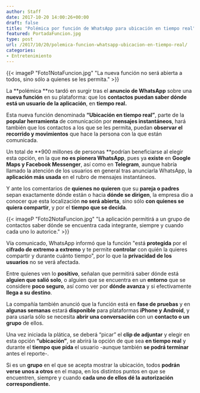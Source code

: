 ```yaml
---
author: Staff
date: 2017-10-20 14:00:26+00:00
draft: false
title: "Polémica por función de WhatsApp para ubicación en tiempo real"
featured: PortadaFuncion.jpg
type: post
url: /2017/10/20/polemica-funcion-whatsapp-ubicacion-en-tiempo-real/
categories:
- Entretenimiento
---
```


{{< imageP "Foto1NotaFuncion.jpg" "La nueva función no será abierta a todos, sino sólo a quienes se les permita." >}}

La **polémica **no tardó en surgir tras el **anuncio de WhatsApp** sobre una **nueva función** en su plataforma: que los **contactos puedan saber dónde está un usuario de la aplicación**, en **tiempo real.**

Esta nueva función denominada **“Ubicación en tiempo real”**, parte de la **popular herramienta** de comunicación por **mensajes instantáneos**, hará también que los contactos a los que se les permita, puedan **observar el recorrido y movimientos** que hace la persona con la que están comunicada.

Un total de **900 millones de personas **podrían beneficiarse al elegir esta opción, en la que **no es pionera WhatsApp**, pues ya **existe** en **Google Maps y Facebook Messenger**, así como en **Telegram**, aunque habría llamado la atención de los usuarios en general tras anunciarla WhatsApp, la **aplicación más usada** en el rubro de mensajes instantáneos.

Y ante los comentarios de **quienes no quieren** que su **pareja o padres** sepan exactamente dónde están o hacia **dónde se dirigen**, la empresa dio a conocer que esta localización **no será abierta**, sino sólo **con quienes se quiera compartir**, y por el **tiempo que se decida**.

{{< imageP "Foto2NotaFuncion.jpg" "La aplicación permitirá a un grupo de contactos saber dónde se encuentra cada integrante, siempre y cuando cada uno lo autorice." >}}

Vía comunicado, WhatsApp informó que la función "está **protegida** por el **cifrado de extremo a extremo** y te permite **controlar** con quién la quieres compartir y durante cuánto tiempo", por lo que la **privacidad de los usuarios** no se verá afectada.

Entre quienes ven lo **positivo**, señalan que permitirá saber dónde está **alguien que salió solo**, o alguien que se encuentra en un **entorno** que se considere **poco seguro**, así como ver por **dónde avanza** y si efectivamente **llega a su destino**.

La compañía también anunció que la función está en **fase de pruebas** y en **algunas semanas** estará **disponible** para plataformas **iPhone y Android**, y para usarla sólo se necesita **abrir una conversación** con un **contacto o un grupo** de ellos.

Una vez iniciada la plática, se deberá “picar” el **clip de adjuntar** y elegir en esta opción **“ubicación”**, se abrirá la opción de que sea **en tiempo real** y durante el **tiempo que pida** el usuario -aunque también **se podrá terminar** antes el reporte-.

Si es un **grupo** en el que se acepta mostrar la ubicación, todos **podrán verse unos a otros** en el mapa, en los distintos puntos en que se encuentren, siempre y cuando **cada uno de ellos dé la autorización correspondiente.**		
